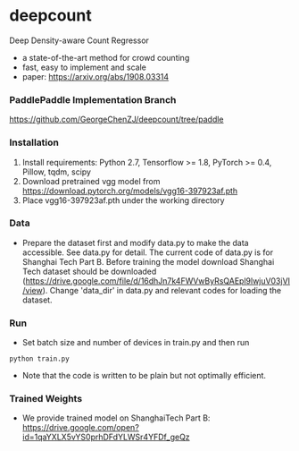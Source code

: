 # deepcount

Deep Density-aware Count Regressor
- a state-of-the-art method for crowd counting
- fast, easy to implement and scale
- paper: https://arxiv.org/abs/1908.03314

### PaddlePaddle Implementation Branch
https://github.com/GeorgeChenZJ/deepcount/tree/paddle

### Installation
1. Install requirements: Python 2.7, Tensorflow >= 1.8, PyTorch >= 0.4, Pillow, tqdm, scipy
2. Download pretrained vgg model from https://download.pytorch.org/models/vgg16-397923af.pth
3. Place vgg16-397923af.pth under the working directory

### Data
- Prepare the dataset first and modify data.py to make the data accessible. See data.py for detail.
The current code of data.py is for Shanghai Tech Part B. Before training the model download Shanghai Tech dataset should be downloaded (https://drive.google.com/file/d/16dhJn7k4FWVwByRsQAEpl9lwjuV03jVI/view). Change 'data_dir' in data.py and relevant codes for loading the dataset.

### Run
- Set batch size and number of devices in train.py and then run
```
python train.py
```
- Note that the code is written to be plain but not optimally efficient.

### Trained Weights
- We provide trained model on ShanghaiTech Part B: https://drive.google.com/open?id=1qaYXLX5vYS0prhDFdYLWSr4YFDf_geQz
